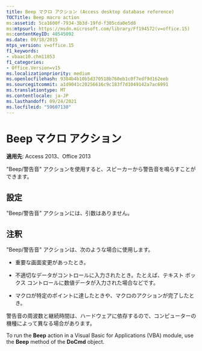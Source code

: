 ```yaml
---
title: Beep マクロ アクション (Access desktop database reference)
TOCTitle: Beep macro action
ms:assetid: 5ca1600f-7934-3b3d-19fd-f305cda0e5d8
ms:mtpsurl: https://msdn.microsoft.com/library/Ff194572(v=office.15)
ms:contentKeyID: 48545092
ms.date: 09/18/2015
mtps_version: v=office.15
f1_keywords:
- vbaac10.chm11853
f1_categories:
- Office.Version=v15
ms.localizationpriority: medium
ms.openlocfilehash: 9384b4b10b5d370518b760eb1c0f7edf9d162eeb
ms.sourcegitcommit: a1d9041c20256616c9c183f7d1049142a7ac6991
ms.translationtype: MT
ms.contentlocale: ja-JP
ms.lasthandoff: 09/24/2021
ms.locfileid: "59607130"
---
```

# <a name="beep-macro-action"></a>Beep マクロ アクション


**適用先**: Access 2013、Office 2013

"Beep/警告音" アクションを使用すると、スピーカーから警告音を鳴らすことができます。

## <a name="setting"></a>設定

"Beep/警告音" アクションには、引数はありません。

## <a name="remarks"></a>注釈

"Beep/警告音" アクションは、次のような場合に使用します。

  - 重要な画面変更があったとき。

  - 不適切なデータがコントロールに入力されたとき。たとえば、テキスト ボックス コントロールに数値データが入力された場合などです。

  - マクロが特定のポイントに達したときや、マクロのアクションが完了したとき。

警告音の周波数と継続時間は、ハードウェアに依存するので、コンピューターの機種によって異なる場合があります。

To run the **Beep** action in a Visual Basic for Applications (VBA) module, use the **Beep** method of the **DoCmd** object.

